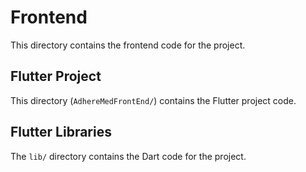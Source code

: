 # Frontend

This directory contains the frontend code for the project.

## Flutter Project

This directory (`AdhereMedFrontEnd/`) contains the Flutter project code.

## Flutter Libraries

The `lib/` directory contains the Dart code for the project.

